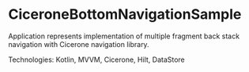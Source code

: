 # CiceroneBottomNavigationSample

Application represents implementation of multiple fragment back stack navigation with Cicerone navigation library. 

Technologies: Kotlin, MVVM, Cicerone, Hilt, DataStore
